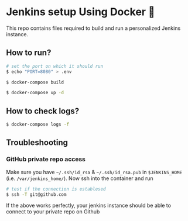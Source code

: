 # Jenkins setup Using Docker 🐳

This repo contains files required to build and run a personalized Jenkins instance.

## How to run?
```sh
# set the port on which it should run
$ echo "PORT=8080" > .env

$ docker-compose build

$ docker-compose up -d
```

## How to check logs?
```sh
$ docker-compose logs -f
```

## Troubleshooting

### GitHub private repo access
Make sure you have `~/.ssh/id_rsa` & `~/.ssh/id_rsa.pub` in `$JENKINS_HOME` (i.e. `/var/jenkins_home/`).
Now ssh into the container and run
```sh
# test if the connection is establesed
$ ssh -T git@github.com
```

If the above works perfectly, your jenkins instance should be able to connect to your private repo on Github